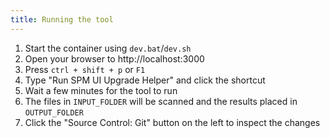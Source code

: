 ```yaml
---
title: Running the tool
---
```


1. Start the container using `dev.bat`/`dev.sh`
2. Open your browser to http://localhost:3000
3. Press `ctrl + shift + p` or `F1`
4. Type "Run SPM UI Upgrade Helper" and click the shortcut
5. Wait a few minutes for the tool to run
6. The files in `INPUT_FOLDER` will be scanned and the results placed in `OUTPUT_FOLDER`
7. Click the "Source Control: Git" button on the left to inspect the changes
